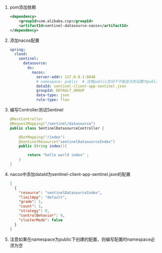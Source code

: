 1. pom添加依赖
    ```xml
    <dependency>
        <groupId>com.alibaba.csp</groupId>
        <artifactId>sentinel-datasource-nacos</artifactId>
    </dependency>
    ```
2. 添加nacos配置
    ```yaml
    spring:
      cloud:
        sentinel:
          datasource:
            ds:
              nacos:
                server-addr: 127.0.0.1:8848
                # namespace: public  # 注意public空间下不能显示的设置为public否则获取不到配置
                dataId: sentinel-client-app-sentinel.json
                groupId: DEFAULT_GROUP
                data-type: json
                rule-type: flow
    ```
3. 编写Controller测试Sentinel
    ```java
    @RestController
    @RequestMapping("/sentinel/datasource")
    public class SentinelDatasourceController {
    
        @GetMapping("/index")
        @SentinelResource("sentinelDatasourceIndex")
        public String index(){
    
            return "hello world index" ;
        }
    }
    ```
4. nacos中添加dataId为sentinel-client-app-sentinel.json的配置
    ```json
    [
      {
        "resource": "sentinelDatasourceIndex",
        "limitApp": "default",
        "grade": 1,
        "count": 1,
        "strategy": 0,
        "controlBehavior": 0,
        "clusterMode": false
      }
    ]
    ```
5. 注意如果在namespace为public下创建的配置，则编写配置时namespace必须为空
